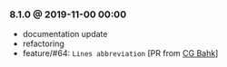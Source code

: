 
### 8.1.0 @ 2019-11-00 00:00

- documentation update
- refactoring
- feature/#64: ```Lines abbreviation``` [PR from [CG Bahk](https://github.com/cgbahk)]


